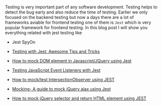 Testing is very important part of any software development. Testing helps to detect the bug early and also reduce the time of testing. Earlier we only focused on the backend testing but now a days there are  a lot of frameworks aviable for frontend testing one of them is `Jest` which is very popular framework for frontend testing. 
In this blog post I will show you everything related with jest testing like

- Jest SpyOn


- [Testing with Jest: Awesome Tips and Tricks](https://www.codeguru.co.in/2021/03/jest-tips-and-trics.html)
- [How to mock DOM element in Javascript/JQuery using Jest](https://www.codeguru.co.in/2021/02/how-to-mock-dom-element-in.html)
- [ Testing JavaScript Event Listeners with Jest](https://www.codeguru.co.in/2021/02/testing-javascript-events-with-jest.html)
- [How to mock/test IntersectionObserver using JEST](https://www.codeguru.co.in/2022/02/how-to-mocktest-intersectionobserver.html)

- [Mocking- A guide to mock jQuery ajax using Jest](https://www.codeguru.co.in/2021/04/how-to-test-jquery-ajax-using-jest.html)
- [How to mock jQuery selector and return HTML element using JEST](https://www.codeguru.co.in/2021/04/how-to-mock-jquery-selector-using-jest.html)
<!--stackedit_data:
eyJoaXN0b3J5IjpbMjEwNzk1MDQyMV19
-->